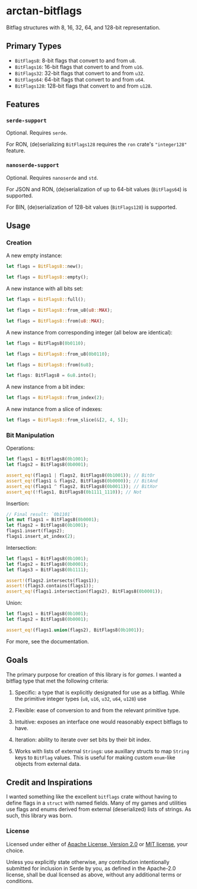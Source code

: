 # arctan-bitflags
Bitflag structures with 8, 16, 32, 64, and 128-bit representation.

## Primary Types

- `BitFlags8`:   8-bit flags that convert to and from `u8`.
- `BitFlags16`:  16-bit flags that convert to and from `u16`.
- `BitFlags32`:  32-bit flags that convert to and from `u32`.
- `BitFlags64`:  64-bit flags that convert to and from `u64`.
- `BitFlags128`: 128-bit flags that convert to and from `u128`.

## Features

### `serde-support`

Optional. Requires `serde`.

For RON, (de)serializing `BitFlags128` requires the `ron` crate's `"integer128"` feature.

### `nanoserde-support`

Optional. Requires `nanoserde` and `std`.

For JSON and RON, (de)serialization of up to 64-bit values (`BitFlags64`) is supported.

For BIN, (de)serialization of 128-bit values (`BitFlags128`) is supported.

## Usage

### Creation

A new empty instance:
```rust
let flags = BitFlags8::new();

let flags = BitFlags8::empty();
```

A new instance with all bits set:
```rust
let flags = BitFlags8::full();

let flags = BitFlags8::from_u8(u8::MAX);

let flags = BitFlags8::from(u8::MAX);
```

A new instance from corresponding integer (all below are identical):
```rust
let flags = BitFlags8(0b0110);

let flags = BitFlags8::from_u8(0b0110);

let flags = BitFlags8::from(6u8);

let flags: BitFlags8 = 6u8.into();
```

A new instance from a bit index:
```rust
let flags = BitFlags8::from_index(2);
```

A new instance from a slice of indexes:
```rust
let flags = BitFlags8::from_slice(&[2, 4, 5]);
```

### Bit Manipulation

Operations:
```rust
let flags1 = BitFlags8(0b1001);
let flags2 = BitFlags8(0b0001);

assert_eq!(flags1 | flags2, BitFlags8(0b1001)); // BitOr
assert_eq!(flags1 & flags2, BitFlags8(0b0000)); // BitAnd
assert_eq!(flags1 ^ flags2, BitFlags8(0b0011)); // BitXor
assert_eq!(!flags1, BitFlags8(0b1111_1110)); // Not
```

Insertion:
```rust
// Final result: `0b1101`
let mut flags1 = BitFlags8(0b0001);
let flags2 = BitFlags8(0b1001);
flags1.insert(flags2);
flags1.insert_at_index(2);
```

Intersection:
```rust
let flags1 = BitFlags8(0b1001);
let flags2 = BitFlags8(0b0001);
let flags3 = BitFlags8(0b1111);

assert!(flags2.intersects(flags1));
assert!(flags3.contains(flags1));
assert_eq!(flags1.intersection(flags2), BitFlags8(0b0001));
```

Union:
```rust
let flags1 = BitFlags8(0b1001);
let flags2 = BitFlags8(0b0001);

assert_eq!(flags1.union(flags2), BitFlags8(0b1001));
```

For more, see the documentation.

## Goals

The primary purpose for creation of this library is for *games*. I wanted a bitflag type that met the following criteria:

1. Specific: a type that is explicitly designated for use as a bitflag. While the primitive integer types (`u8`, `u16`, `u32`, `u64`, `u128`) use

2. Flexible: ease of conversion to and from the relevant primitive type.

3. Intuitive: exposes an interface one would reasonably expect bitflags to have.

4. Iteration: ability to iterate over set bits by their bit index.

5. Works with lists of external `String`s: use auxillary structs to map `String` keys to `BitFlag` values. This is useful for making custom `enum`-like objects from external data.

## Credit and Inspirations

I wanted something like the excellent `bitflags` crate without having to define flags in a `struct` with named fields. Many of my games and utilities use flags and enums derived from external (deserialized) lists of strings. As such, this library was born.

### License

Licensed under either of [Apache License, Version 2.0](LICENSE-APACHE) or [MIT license](LICENSE-MIT), your choice.

Unless you explicitly state otherwise, any contribution intentionally submitted for inclusion in Serde by you, as defined in the Apache-2.0 license, shall be dual licensed as above, without any additional terms or conditions.
